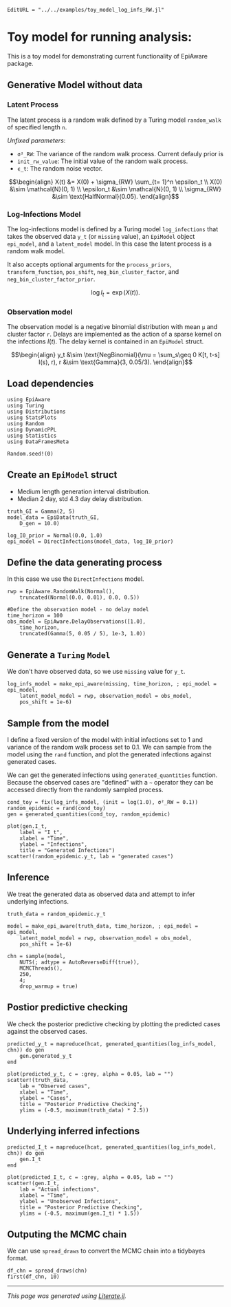 ```@meta
EditURL = "../../examples/toy_model_log_infs_RW.jl"
```

# Toy model for running analysis:

This is a toy model for demonstrating current functionality of EpiAware package.

## Generative Model without data

### Latent Process

The latent process is a random walk defined by a Turing model `random_walk` of specified length `n`.

_Unfixed parameters_:
- `σ²_RW`: The variance of the random walk process. Current defauly prior is
- `init_rw_value`: The initial value of the random walk process.
- `ϵ_t`: The random noise vector.

```math
\begin{align}
X(t) &= X(0) + \sigma_{RW} \sum_{t= 1}^n \epsilon_t \\
X(0) &\sim \mathcal{N}(0, 1) \\
\epsilon_t &\sim \mathcal{N}(0, 1) \\
\sigma_{RW} &\sim \text{HalfNormal}(0.05).
\end{align}
```

### Log-Infections Model

The log-infections model is defined by a Turing model `log_infections` that takes the observed data `y_t` (or `missing` value),
an `EpiModel` object `epi_model`, and a `latent_model` model. In this case the latent process is a random walk model.

It also accepts optional arguments for the `process_priors`, `transform_function`, `pos_shift`, `neg_bin_cluster_factor`, and `neg_bin_cluster_factor_prior`.

```math
\log I_t = \exp(X(t)).
```

### Observation model

The observation model is a negative binomial distribution with mean `μ` and cluster factor `r`. Delays are implemented
as the action of a sparse kernel on the infections $I(t)$. The delay kernel is contained in an `EpiModel` struct.

```math
\begin{align}
y_t &\sim \text{NegBinomial}(\mu = \sum_s\geq 0 K[t, t-s] I(s), r),
r &\sim \text{Gamma}(3, 0.05/3).
\end{align}
```

## Load dependencies

````@example toy_model_log_infs_RW
using EpiAware
using Turing
using Distributions
using StatsPlots
using Random
using DynamicPPL
using Statistics
using DataFramesMeta

Random.seed!(0)
````

## Create an `EpiModel` struct

- Medium length generation interval distribution.
- Median 2 day, std 4.3 day delay distribution.

````@example toy_model_log_infs_RW
truth_GI = Gamma(2, 5)
model_data = EpiData(truth_GI,
    D_gen = 10.0)

log_I0_prior = Normal(0.0, 1.0)
epi_model = DirectInfections(model_data, log_I0_prior)
````

## Define the data generating process

In this case we use the `DirectInfections` model.

````@example toy_model_log_infs_RW
rwp = EpiAware.RandomWalk(Normal(),
    truncated(Normal(0.0, 0.01), 0.0, 0.5))

#Define the observation model - no delay model
time_horizon = 100
obs_model = EpiAware.DelayObservations([1.0],
    time_horizon,
    truncated(Gamma(5, 0.05 / 5), 1e-3, 1.0))
````

## Generate a `Turing` `Model`
We don't have observed data, so we use `missing` value for `y_t`.

````@example toy_model_log_infs_RW
log_infs_model = make_epi_aware(missing, time_horizon, ; epi_model = epi_model,
    latent_model_model = rwp, observation_model = obs_model,
    pos_shift = 1e-6)
````

## Sample from the model
I define a fixed version of the model with initial infections set to 1 and variance of the random walk process set to 0.1.
We can sample from the model using the `rand` function, and plot the generated infections against generated cases.

We can get the generated infections using `generated_quantities` function. Because the observed
cases are "defined" with a `~` operator they can be accessed directly from the randomly sampled
process.

````@example toy_model_log_infs_RW
cond_toy = fix(log_infs_model, (init = log(1.0), σ²_RW = 0.1))
random_epidemic = rand(cond_toy)
gen = generated_quantities(cond_toy, random_epidemic)

plot(gen.I_t,
    label = "I_t",
    xlabel = "Time",
    ylabel = "Infections",
    title = "Generated Infections")
scatter!(random_epidemic.y_t, lab = "generated cases")
````

## Inference

We treat the generated data as observed data and attempt to infer underlying infections.

````@example toy_model_log_infs_RW
truth_data = random_epidemic.y_t

model = make_epi_aware(truth_data, time_horizon, ; epi_model = epi_model,
    latent_model_model = rwp, observation_model = obs_model,
    pos_shift = 1e-6)

chn = sample(model,
    NUTS(; adtype = AutoReverseDiff(true)),
    MCMCThreads(),
    250,
    4;
    drop_warmup = true)
````

## Postior predictive checking

We check the posterior predictive checking by plotting the predicted cases against the observed cases.

````@example toy_model_log_infs_RW
predicted_y_t = mapreduce(hcat, generated_quantities(log_infs_model, chn)) do gen
    gen.generated_y_t
end

plot(predicted_y_t, c = :grey, alpha = 0.05, lab = "")
scatter!(truth_data,
    lab = "Observed cases",
    xlabel = "Time",
    ylabel = "Cases",
    title = "Posterior Predictive Checking",
    ylims = (-0.5, maximum(truth_data) * 2.5))
````

## Underlying inferred infections

````@example toy_model_log_infs_RW
predicted_I_t = mapreduce(hcat, generated_quantities(log_infs_model, chn)) do gen
    gen.I_t
end

plot(predicted_I_t, c = :grey, alpha = 0.05, lab = "")
scatter!(gen.I_t,
    lab = "Actual infections",
    xlabel = "Time",
    ylabel = "Unobserved Infections",
    title = "Posterior Predictive Checking",
    ylims = (-0.5, maximum(gen.I_t) * 1.5))
````

## Outputing the MCMC chain
We can use `spread_draws` to convert the MCMC chain into a tidybayes format.

````@example toy_model_log_infs_RW
df_chn = spread_draws(chn)
first(df_chn, 10)
````

---

*This page was generated using [Literate.jl](https://github.com/fredrikekre/Literate.jl).*
